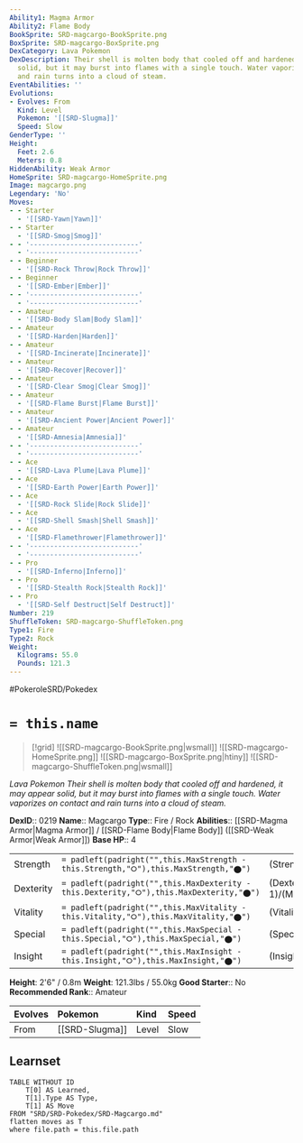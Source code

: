 ```yaml
---
Ability1: Magma Armor
Ability2: Flame Body
BookSprite: SRD-magcargo-BookSprite.png
BoxSprite: SRD-magcargo-BoxSprite.png
DexCategory: Lava Pokemon
DexDescription: Their shell is molten body that cooled off and hardened, it may appear
  solid, but it may burst into flames with a single touch. Water vaporizes on contact
  and rain turns into a cloud of steam.
EventAbilities: ''
Evolutions:
- Evolves: From
  Kind: Level
  Pokemon: '[[SRD-Slugma]]'
  Speed: Slow
GenderType: ''
Height:
  Feet: 2.6
  Meters: 0.8
HiddenAbility: Weak Armor
HomeSprite: SRD-magcargo-HomeSprite.png
Image: magcargo.png
Legendary: 'No'
Moves:
- - Starter
  - '[[SRD-Yawn|Yawn]]'
- - Starter
  - '[[SRD-Smog|Smog]]'
- - '---------------------------'
  - '---------------------------'
- - Beginner
  - '[[SRD-Rock Throw|Rock Throw]]'
- - Beginner
  - '[[SRD-Ember|Ember]]'
- - '---------------------------'
  - '---------------------------'
- - Amateur
  - '[[SRD-Body Slam|Body Slam]]'
- - Amateur
  - '[[SRD-Harden|Harden]]'
- - Amateur
  - '[[SRD-Incinerate|Incinerate]]'
- - Amateur
  - '[[SRD-Recover|Recover]]'
- - Amateur
  - '[[SRD-Clear Smog|Clear Smog]]'
- - Amateur
  - '[[SRD-Flame Burst|Flame Burst]]'
- - Amateur
  - '[[SRD-Ancient Power|Ancient Power]]'
- - Amateur
  - '[[SRD-Amnesia|Amnesia]]'
- - '---------------------------'
  - '---------------------------'
- - Ace
  - '[[SRD-Lava Plume|Lava Plume]]'
- - Ace
  - '[[SRD-Earth Power|Earth Power]]'
- - Ace
  - '[[SRD-Rock Slide|Rock Slide]]'
- - Ace
  - '[[SRD-Shell Smash|Shell Smash]]'
- - Ace
  - '[[SRD-Flamethrower|Flamethrower]]'
- - '---------------------------'
  - '---------------------------'
- - Pro
  - '[[SRD-Inferno|Inferno]]'
- - Pro
  - '[[SRD-Stealth Rock|Stealth Rock]]'
- - Pro
  - '[[SRD-Self Destruct|Self Destruct]]'
Number: 219
ShuffleToken: SRD-magcargo-ShuffleToken.png
Type1: Fire
Type2: Rock
Weight:
  Kilograms: 55.0
  Pounds: 121.3
---
```


#PokeroleSRD/Pokedex

# `= this.name`

> [!grid]
> ![[SRD-magcargo-BookSprite.png|wsmall]]
> ![[SRD-magcargo-HomeSprite.png]]
> ![[SRD-magcargo-BoxSprite.png|htiny]]
> ![[SRD-magcargo-ShuffleToken.png|wsmall]]


*Lava Pokemon*
*Their shell is molten body that cooled off and hardened, it may appear solid, but it may burst into flames with a single touch. Water vaporizes on contact and rain turns into a cloud of steam.*

**DexID**:: 0219
**Name**:: Magcargo
**Type**:: Fire / Rock
**Abilities**:: [[SRD-Magma Armor|Magma Armor]] / [[SRD-Flame Body|Flame Body]] ([[SRD-Weak Armor|Weak Armor]])
**Base HP**:: 4

|           |                                                                                        |                                          |
| --------- | -------------------------------------------------------------------------------------- | ---------------------------------------- |
| Strength  | `= padleft(padright("",this.MaxStrength - this.Strength,"⭘"),this.MaxStrength,"⬤")`    | (Strength::2)/(MaxStrength::4)   |
| Dexterity | `= padleft(padright("",this.MaxDexterity - this.Dexterity,"⭘"),this.MaxDexterity,"⬤")` | (Dexterity:: 1)/(MaxDexterity::3) |
| Vitality  | `= padleft(padright("",this.MaxVitality - this.Vitality,"⭘"),this.MaxVitality,"⬤")`    | (Vitality::3)/(MaxVitality::7)   |
| Special   | `= padleft(padright("",this.MaxSpecial - this.Special,"⭘"),this.MaxSpecial,"⬤")`       | (Special::2)/(MaxSpecial::5)     |
| Insight   | `= padleft(padright("",this.MaxInsight - this.Insight,"⭘"),this.MaxInsight,"⬤")`       | (Insight::2)/(MaxInsight::5)     |

**Height**: 2'6" / 0.8m
**Weight**: 121.3lbs / 55.0kg
**Good Starter**:: No
**Recommended Rank**:: Amateur

| Evolves   | Pokemon        | Kind   | Speed   |
|:----------|:---------------|:-------|:--------|
| From      | [[SRD-Slugma]] | Level  | Slow    |

## Learnset

```dataview
TABLE WITHOUT ID
    T[0] AS Learned,
    T[1].Type AS Type,
    T[1] AS Move
FROM "SRD/SRD-Pokedex/SRD-Magcargo.md"
flatten moves as T
where file.path = this.file.path
```
